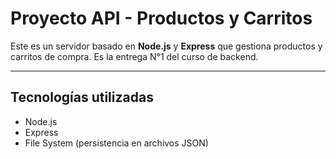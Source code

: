 # Proyecto API - Productos y Carritos

Este es un servidor basado en **Node.js** y **Express** que gestiona productos y carritos de compra. Es la entrega N°1 del curso de backend.

---

## Tecnologías utilizadas

- Node.js
- Express
- File System (persistencia en archivos JSON)